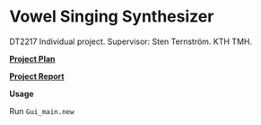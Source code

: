 # Vowel Singing Synthesizer

DT2217 Individual project. Supervisor: Sten Ternström. KTH TMH.

[**Project Plan**](https://docs.google.com/document/d/1fmZuJE0aM0tm7MNw_aknPAknOgZALh7ohF47zjVFOA0/edit?usp=sharing)

[**Project Report**](https://www.overleaf.com/read/psrtccwjnbcb)

**Usage**

Run `Gui_main.new`
